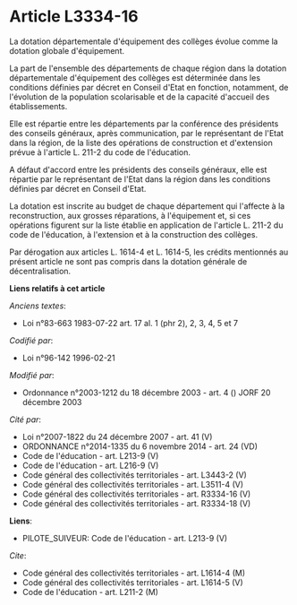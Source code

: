 # Article L3334-16

La dotation départementale d'équipement des collèges évolue comme la dotation globale d'équipement.

La part de l'ensemble des départements de chaque région dans la dotation départementale d'équipement des collèges est
déterminée dans les conditions définies par décret en Conseil d'Etat en fonction, notamment, de l'évolution de la population
scolarisable et de la capacité d'accueil des établissements.

Elle est répartie entre les départements par la conférence des présidents des conseils généraux, après communication, par le
représentant de l'Etat dans la région, de la liste des opérations de construction et d'extension prévue à l'article L. 211-2
du code de l'éducation.

A défaut d'accord entre les présidents des conseils généraux, elle est répartie par le représentant de l'Etat dans la région
dans les conditions définies par décret en Conseil d'Etat.

La dotation est inscrite au budget de chaque département qui l'affecte à la reconstruction, aux grosses réparations, à
l'équipement et, si ces opérations figurent sur la liste établie en application de l'article L. 211-2 du code de l'éducation,
à l'extension et à la construction des collèges.

Par dérogation aux articles L. 1614-4 et L. 1614-5, les crédits mentionnés au présent article ne sont pas compris dans la
dotation générale de décentralisation.

**Liens relatifs à cet article**

_Anciens textes_:

  - Loi n°83-663 1983-07-22 art. 17 al. 1 (phr 2), 2, 3, 4, 5 et 7

_Codifié par_:

  - Loi n°96-142 1996-02-21

_Modifié par_:

  - Ordonnance n°2003-1212 du 18 décembre 2003 - art. 4 () JORF 20 décembre 2003

_Cité par_:

  - Loi n°2007-1822 du 24 décembre 2007 - art. 41 (V)
  - ORDONNANCE n°2014-1335 du 6 novembre 2014 - art. 24 (VD)
  - Code de l'éducation - art. L213-9 (V)
  - Code de l'éducation - art. L216-9 (V)
  - Code général des collectivités territoriales - art. L3443-2 (V)
  - Code général des collectivités territoriales - art. L3511-4 (V)
  - Code général des collectivités territoriales - art. R3334-16 (V)
  - Code général des collectivités territoriales - art. R3334-18 (V)

**Liens**:

  - PILOTE_SUIVEUR: Code de l'éducation - art. L213-9 (V)

_Cite_:

  - Code général des collectivités territoriales - art. L1614-4 (M)
  - Code général des collectivités territoriales - art. L1614-5 (V)
  - Code de l'éducation - art. L211-2 (M)
